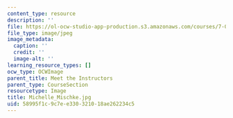 ```yaml
---
content_type: resource
description: ''
file: https://ol-ocw-studio-app-production.s3.amazonaws.com/courses/7-01sc-fundamentals-of-biology-fall-2011/58995f1c9c7ee330321018ae262234c5_Michelle_Mischke.jpg
file_type: image/jpeg
image_metadata:
  caption: ''
  credit: ''
  image-alt: ''
learning_resource_types: []
ocw_type: OCWImage
parent_title: Meet the Instructors
parent_type: CourseSection
resourcetype: Image
title: Michelle_Mischke.jpg
uid: 58995f1c-9c7e-e330-3210-18ae262234c5
---
```

